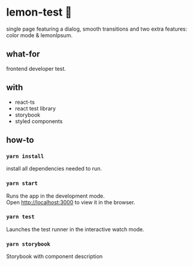 # lemon-test 🍋

single page featuring a dialog, smooth transitions and two extra features: color mode & lemonIpsum.

## what-for

frontend developer test.

## with

* react-ts
* react test library
* storybook
* styled components

## how-to

### `yarn install`

install all dependencies needed to run.

### `yarn start`

Runs the app in the development mode.\
Open [http://localhost:3000](http://localhost:3000) to view it in the browser.

### `yarn test`

Launches the test runner in the interactive watch mode.

### `yarn storybook`

Storybook with component description
